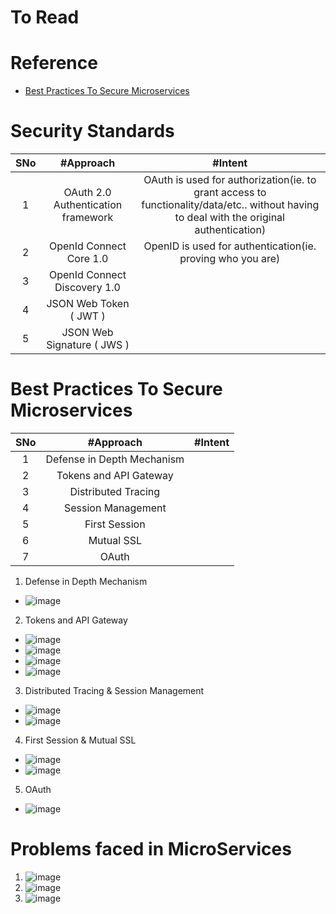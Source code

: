 # To Read

# Reference
* [Best Practices To Secure Microservices](https://www.youtube.com/watch?v=wpA0N7kHaDo)

# Security Standards
|SNo| #Approach  | #Intent |
| :---: | :---: | :---: |
|1 | OAuth 2.0 Authentication framework |OAuth is used for authorization(ie. to grant access to functionality/data/etc.. without having to deal with the original authentication)  |
| 2| OpenId Connect Core 1.0 | OpenID is used for authentication(ie. proving who you are) |
|3 | OpenId Connect Discovery 1.0 |  |
|4 | JSON Web Token ( JWT ) |  |
|5 | JSON Web Signature ( JWS ) |  |

# Best Practices To Secure Microservices
|SNo| #Approach  | #Intent |
| :---: | :---: | :---: |
|1 | Defense in Depth Mechanism |  |
| 2| Tokens and API Gateway |  |
|3 | Distributed Tracing |  |
| 4| Session Management | |
| 5| First Session | |
| 6| Mutual SSL | |
|7 | OAuth | |
1. Defense in Depth Mechanism
* ![image](https://user-images.githubusercontent.com/7721150/169539060-32477129-a9f8-45b5-a85c-c53458dcd955.png)
2. Tokens and API Gateway
* ![image](https://user-images.githubusercontent.com/7721150/169539533-b0a7f7ec-4c49-418e-be3d-1cb7459ada37.png)
* ![image](https://user-images.githubusercontent.com/7721150/169544117-47e3ee4d-b991-47ae-a592-f6c4804de872.png)
* ![image](https://user-images.githubusercontent.com/7721150/169544509-85bbd236-ef9c-47e2-b758-7146fb7a53fc.png)
* ![image](https://user-images.githubusercontent.com/7721150/169544724-ed9cf25a-755c-46fa-9d0a-c56d9be72398.png)
3. Distributed Tracing & Session Management
* ![image](https://user-images.githubusercontent.com/7721150/169540471-a88b6a61-58b5-40bc-bfe1-f3ad5eb2a2ae.png)
* ![image](https://user-images.githubusercontent.com/7721150/169541054-f8801eb7-9beb-4c31-a5ec-79b9af176b8a.png)
4. First Session & Mutual SSL
* ![image](https://user-images.githubusercontent.com/7721150/169541822-d6e79243-3cbf-4979-8680-e747863546cc.png)
* ![image](https://user-images.githubusercontent.com/7721150/169542792-ec6bc4d2-2662-4486-a840-7bb29ddec965.png)
5. OAuth
* ![image](https://user-images.githubusercontent.com/7721150/169543032-9281ab73-a7a6-4911-9888-1035b9af3c4d.png)

# Problems faced in MicroServices
1. ![image](https://user-images.githubusercontent.com/7721150/169547913-6a5d3b28-d5e6-4160-abbe-d1905a012b43.png)
2. ![image](https://user-images.githubusercontent.com/7721150/169548038-9860cdff-f02f-4aa8-92df-3ebad48c2887.png)
3. ![image](https://user-images.githubusercontent.com/7721150/169548386-e8c32d62-2286-4bd9-b85e-3ecb9c3564ed.png)


